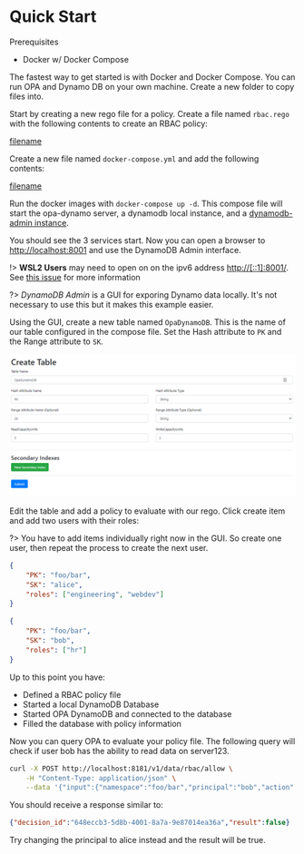# Quick Start

Prerequisites

 - Docker w/ Docker Compose

The fastest way to get started is with Docker and Docker Compose. You can run OPA and Dynamo DB on your own machine. Create a new folder to copy files into.

Start by creating a new rego file for a policy. Create a file named `rbac.rego` with the following contents to create an RBAC policy:

[filename](examples/rbac.rego ':include :type=code')

Create a new file named `docker-compose.yml` and add the following contents:

[filename](examples/docker-compose.yml ':include :type=code')

Run the docker images with `docker-compose up -d`. This compose file will start the opa-dynamo server, a dynamodb local instance, and a [dynamodb-admin instance](https://github.com/aaronshaf/dynamodb-admin).

You should see the 3 services start. Now you can open a browser to [http://localhost:8001](http://localhost:8001) and use the DynamoDB Admin interface.

!> **WSL2 Users** may need to open on on the ipv6 address [http://[::1]:8001/](http://[::1]:8001/). See [this issue](https://github.com/microsoft/WSL/issues/4983) for more information

?> _DynamoDB Admin_ is a GUI for exporing Dynamo data locally. It's not necessary to use this but it makes this example easier.

Using the GUI, create a new table named `OpaDynamoDB`. This is the name of our table configured in the compose file. Set the Hash attribute to `PK` and the Range attribute to `SK`.

![Table Creation](images/table-creation.png)

Edit the table and add a policy to evaluate with our rego. Click create item and add two users with their roles:

?> You have to add items individually right now in the GUI. So create one user, then repeat the process to create the next user.

```json
{
    "PK": "foo/bar",
    "SK": "alice",
    "roles": ["engineering", "webdev"]
}
```
```json
{
    "PK": "foo/bar",
    "SK": "bob",
    "roles": ["hr"]
}
```

Up to this point you have:

 - Defined a RBAC policy file
 - Started a local DynamoDB Database
 - Started OPA DynamoDB and connected to the database
 - Filled the database with policy information

Now you can query OPA to evaluate your policy file. The following query will check if user bob has the ability to read data on server123.

```sh
curl -X POST http://localhost:8181/v1/data/rbac/allow \
	-H "Content-Type: application/json" \
	--data '{"input":{"namespace":"foo/bar","principal":"bob","action":"read","object":"server123"}}'
```

You should receive a response similar to:

```json
{"decision_id":"648eccb3-5d8b-4001-8a7a-9e87014ea36a","result":false}
```

Try changing the principal to alice instead and the result will be true.
